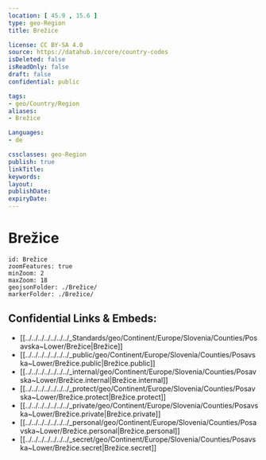 ```yaml
---
location: [ 45.9 , 15.6 ] 
type: geo-Region
title: Brežice

license: CC BY-SA 4.0
source: https://datahub.io/core/country-codes
isDeleted: false
isReadOnly: false
draft: false
confidential: public

tags:
- geo/Country/Region
aliases:
- Brežice

Languages:
- de

cssclasses: geo-Region
publish: true
linkTitle: 
keywords: 
layout: 
publishDate: 
expiryDate: 
---
```


# Brežice

```leaflet
id: Brežice
zoomFeatures: true 
minZoom: 2 
maxZoom: 18
geojsonFolder: ./Brežice/
markerFolder: ./Brežice/
```


## Confidential Links & Embeds: 
- [[../../../../../../../_Standards/geo/Continent/Europe/Slovenia/Counties/Posavska~Lower/Brežice|Brežice]] 
- [[../../../../../../../_public/geo/Continent/Europe/Slovenia/Counties/Posavska~Lower/Brežice.public|Brežice.public]] 
- [[../../../../../../../_internal/geo/Continent/Europe/Slovenia/Counties/Posavska~Lower/Brežice.internal|Brežice.internal]] 
- [[../../../../../../../_protect/geo/Continent/Europe/Slovenia/Counties/Posavska~Lower/Brežice.protect|Brežice.protect]] 
- [[../../../../../../../_private/geo/Continent/Europe/Slovenia/Counties/Posavska~Lower/Brežice.private|Brežice.private]] 
- [[../../../../../../../_personal/geo/Continent/Europe/Slovenia/Counties/Posavska~Lower/Brežice.personal|Brežice.personal]] 
- [[../../../../../../../_secret/geo/Continent/Europe/Slovenia/Counties/Posavska~Lower/Brežice.secret|Brežice.secret]] 

